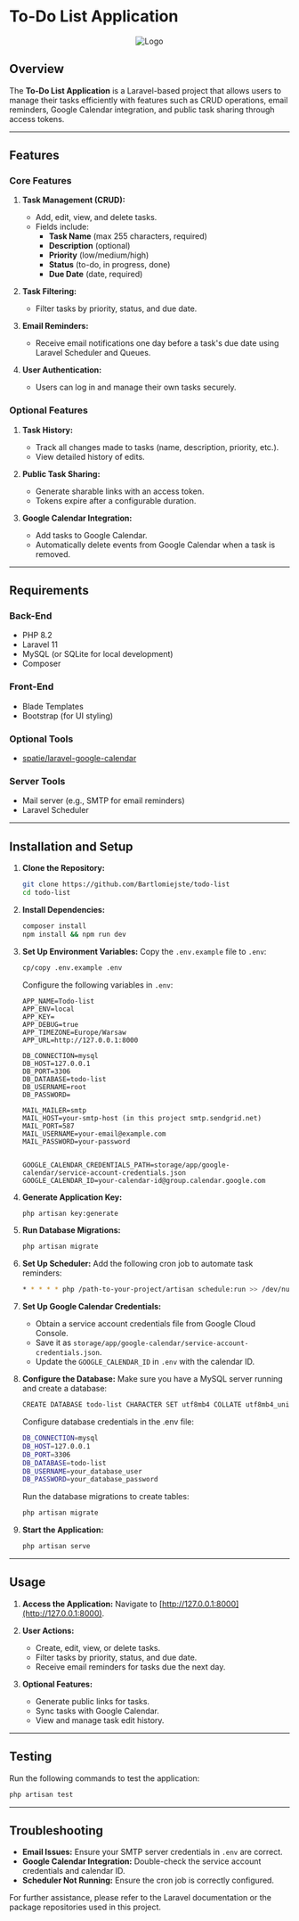 # To-Do List Application

<p align="center">
  <img src="public/favicon.png" alt="Logo" >
</p>



## Overview
The **To-Do List Application** is a Laravel-based project that allows users to manage their tasks efficiently with features such as CRUD operations, email reminders, Google Calendar integration, and public task sharing through access tokens.

---

## Features

### Core Features
1. **Task Management (CRUD):**
   - Add, edit, view, and delete tasks.
   - Fields include:
     - **Task Name** (max 255 characters, required)
     - **Description** (optional)
     - **Priority** (low/medium/high)
     - **Status** (to-do, in progress, done)
     - **Due Date** (date, required)

2. **Task Filtering:**
   - Filter tasks by priority, status, and due date.

3. **Email Reminders:**
   - Receive email notifications one day before a task's due date using Laravel Scheduler and Queues.

4. **User Authentication:**
   - Users can log in and manage their own tasks securely.

### Optional Features
1. **Task History:**
   - Track all changes made to tasks (name, description, priority, etc.).
   - View detailed history of edits.

2. **Public Task Sharing:**
   - Generate sharable links with an access token.
   - Tokens expire after a configurable duration.

3. **Google Calendar Integration:**
   - Add tasks to Google Calendar.
   - Automatically delete events from Google Calendar when a task is removed.

---

## Requirements

### Back-End
- PHP 8.2
- Laravel 11
- MySQL (or SQLite for local development)
- Composer

### Front-End
- Blade Templates
- Bootstrap (for UI styling)

### Optional Tools
- [spatie/laravel-google-calendar](https://github.com/spatie/laravel-google-calendar)

### Server Tools
- Mail server (e.g., SMTP for email reminders)
- Laravel Scheduler

---

## Installation and Setup

1. **Clone the Repository:**
   ```bash
   git clone https://github.com/Bartlomiejste/todo-list
   cd todo-list
   ```

2. **Install Dependencies:**
   ```bash
   composer install
   npm install && npm run dev
   ```

3. **Set Up Environment Variables:**
   Copy the `.env.example` file to `.env`:
   ```bash
   cp/copy .env.example .env
   ```
   Configure the following variables in `.env`:
   ```env
   APP_NAME=Todo-list
   APP_ENV=local
   APP_KEY=
   APP_DEBUG=true
   APP_TIMEZONE=Europe/Warsaw
   APP_URL=http://127.0.0.1:8000

   DB_CONNECTION=mysql
   DB_HOST=127.0.0.1
   DB_PORT=3306
   DB_DATABASE=todo-list
   DB_USERNAME=root
   DB_PASSWORD=

   MAIL_MAILER=smtp
   MAIL_HOST=your-smtp-host (in this project smtp.sendgrid.net)
   MAIL_PORT=587
   MAIL_USERNAME=your-email@example.com
   MAIL_PASSWORD=your-password
 

   GOOGLE_CALENDAR_CREDENTIALS_PATH=storage/app/google-calendar/service-account-credentials.json
   GOOGLE_CALENDAR_ID=your-calendar-id@group.calendar.google.com
   ```

4. **Generate Application Key:**
   ```bash
   php artisan key:generate
   ```

5. **Run Database Migrations:**
   ```bash
   php artisan migrate
   ```

6. **Set Up Scheduler:**
   Add the following cron job to automate task reminders:
   ```bash
   * * * * * php /path-to-your-project/artisan schedule:run >> /dev/null 2>&1
   ```

7. **Set Up Google Calendar Credentials:**
   - Obtain a service account credentials file from Google Cloud Console.
   - Save it as `storage/app/google-calendar/service-account-credentials.json`.
   - Update the `GOOGLE_CALENDAR_ID` in `.env` with the calendar ID.

8. **Configure the Database:**
    Make sure you have a MySQL server running and create a database:
    ```bash
    CREATE DATABASE todo-list CHARACTER SET utf8mb4 COLLATE utf8mb4_unicode_ci;
    ```
    
    Configure database credentials in the .env file:
    ```bash
    DB_CONNECTION=mysql
    DB_HOST=127.0.0.1
    DB_PORT=3306
    DB_DATABASE=todo-list
    DB_USERNAME=your_database_user
    DB_PASSWORD=your_database_password
    ```

   Run the database migrations to create tables:
    ```bash
    php artisan migrate
    ```

9. **Start the Application:**
   ```bash
   php artisan serve
   ```
---

## Usage

1. **Access the Application:**
   Navigate to [http://127.0.0.1:8000](http://127.0.0.1:8000).

2. **User Actions:**
   - Create, edit, view, or delete tasks.
   - Filter tasks by priority, status, and due date.
   - Receive email reminders for tasks due the next day.

3. **Optional Features:**
   - Generate public links for tasks.
   - Sync tasks with Google Calendar.
   - View and manage task edit history.

---

## Testing

Run the following commands to test the application:
```bash
php artisan test
```

---

## Troubleshooting
- **Email Issues:** Ensure your SMTP server credentials in `.env` are correct.
- **Google Calendar Integration:** Double-check the service account credentials and calendar ID.
- **Scheduler Not Running:** Ensure the cron job is correctly configured.

For further assistance, please refer to the Laravel documentation or the package repositories used in this project.

